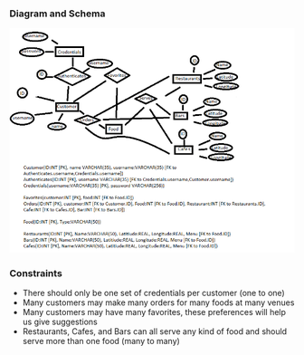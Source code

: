### Diagram and Schema

![UML](doc/diagram.png)

### Constraints
* There should only be one set of credentials per customer (one to one)
* Many customers may make many orders for many foods at many venues
* Many customers may have many favorites, these preferences will help us give suggestions
* Restaurants, Cafes, and Bars can all serve any kind of food and should serve more than one food (many to many)
